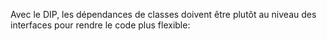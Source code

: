 Avec le DIP, les dépendances de classes doivent être plutôt au niveau des interfaces pour rendre le code plus flexible:
